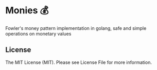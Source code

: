 # Monies 💰

Fowler's money pattern implementation in golang, safe and simple operations on monetary values

License
-
The MIT License (MIT). Please see License File for more information.


